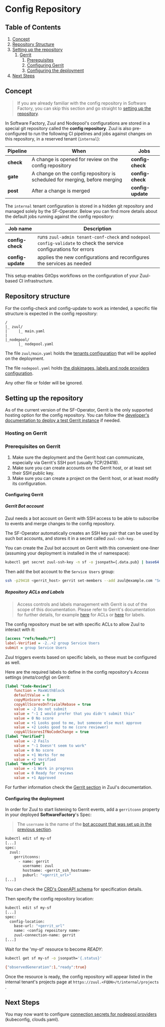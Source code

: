 # Config Repository

## Table of Contents

1. [Concept](#concept)
1. [Repository Structure](#repository-structure)
1. [Setting up the repository](#setting-up-the-repository)
    1. [Gerrit](#gerrit)
        1. [Prerequisites](#prerequisites-on-gerrit)
        1. [Configuring Gerrit](#configuring-Gerrit)
        1. [Configuring the deployment](#configuring-the-deployment)
1. [Next Steps](#next-steps)

## Concept

> If you are already familiar with the config repository in Software Factory, you can skip this section and go straight to [setting up the repository](#setting-up-the-repository).

In Software Factory, Zuul and Nodepool's configurations are stored in a special git repository called the **config repository**. Zuul is also pre-configured to run the following CI pipelines and jobs against changes on this repository, in a reserved tenant (`internal`):

| Pipeline | When | Jobs  |
|-----------|-----|------|
| **check**   | A change is opened for review on the config repository | **config-check** |
| **gate**     | A change on the config repository is scheduled for merging, before merging | **config-check** |
| **post**     | After a change is merged | **config-update** |

The `internal` tenant configuration is stored in a hidden git repository and managed solely by the SF-Operator.
Below you can find more details about the default jobs running against the config repository:

| Job name | Description |
|----------|--------------|
| **config-check** | runs `zuul-admin tenant-conf-check` and `nodepool config-validate` to check the service configurations for errors |
| **config-update** | applies the new configurations and reconfigures the services as needed |

This setup enables GitOps workflows on the configuration of your Zuul-based CI infrastructure.

## Repository structure

For the config-check and config-update to work as intended, a specific file structure is expected in the config repository:

```
/
|_ zuul/
|     |_ main.yaml
|
|_nodepool/
      |_ nodepool.yaml
```

The file `zuul/main.yaml` holds the [tenants configuration](https://zuul-ci.org/docs/zuul/latest/tenants.html) that will be applied on the deployment.

The file `nodepool.yaml` holds [the diskimages, labels and node providers configuration](https://zuul-ci.org/docs/nodepool/latest/configuration.html).

Any other file or folder will be ignored.

## Setting up the repository

As of the current version of the SF-Operator, Gerrit is the only supported hosting option for the config repository. You can follow the [developer's documentation to deploy a test Gerrit instance](../developer/howtos/index.md#gerrit) if needed.

### Hosting on Gerrit

### Prerequisites on Gerrit

1. Make sure the deployment and the Gerrit host can communicate, especially via Gerrit's SSH port (usually TCP/29418).
2. Make sure you can create accounts on the Gerrit host, or at least set their SSH public key.
3. Make sure you can create a project on the Gerrit host, or at least modify its configuration.

#### Configuring Gerrit

##### Gerrit Bot account

Zuul needs a bot account on Gerrit with SSH access to be able to subscribe to events and merge changes to the config repository.

The SF-Operator automatically creates an SSH key pair that can be used by such bot accounts, and stores it in a secret called `zuul-ssh-key`.

You can create the Zuul bot account on Gerrit with this convenient one-liner (assuming your deployment is installed in the `sf` namespace):

```sh
kubectl get secret zuul-ssh-key -n sf -o jsonpath={.data.pub} | base64 -d | ssh -p29418 <gerrit_host> gerrit create-account --ssh-key - --full-name Zuul --email zuul@example.com zuul
```

Then add the bot account to the `Service Users` group:

```sh
ssh -p29418 <gerrit_host> gerrit set-members --add zuul@example.com "Service Users"
```

##### Repository ACLs and Labels

> Access controls and labels management with Gerrit is out of the scope of this documentation. Please refer to
Gerrit's documentation for further details, for example 
[here](https://gerrit-review.googlesource.com/Documentation/access-control.html) for ACLs
or [here](https://gerrit-review.googlesource.com/Documentation/config-labels.html) for labels.

The config repository must be set with specific ACLs to allow Zuul to interact with it:

```INI
[access "refs/heads/*"]
label-Verified = -2..+2 group Service Users
submit = group Service Users
```

Zuul triggers events based on specific labels, so these must be configured as well.

Here are the required labels to define in the config repository's *Access* settings (*meta/config*) on Gerrit:

```INI
[label "Code-Review"]
	function = MaxWithBlock
	defaultValue = 0
	copyMinScore = true
	copyAllScoresOnTrivialRebase = true
	value = -2 Do not submit
	value = "-1 I would prefer that you didn't submit this"
	value = 0 No score
	value = +1 Looks good to me, but someone else must approve
	value = +2 Looks good to me (core reviewer)
	copyAllScoresIfNoCodeChange = true
[label "Verified"]
	value = -2 Fails
	value = "-1 Doesn't seem to work"
	value = 0 No score
	value = +1 Works for me
	value = +2 Verified
[label "Workflow"]
	value = -1 Work in progress
	value = 0 Ready for reviews
	value = +1 Approved
```

For further information check the [Gerrit section](https://zuul-ci.org/docs/zuul/latest/drivers/gerrit.html#gerrit) in Zuul's documentation.

#### Configuring the deployment

In order for Zuul to start listening to Gerrit events, add a `gerritconn` property in your deployed **SoftwareFactory**'s Spec:

> The `username` is the name of the [bot account that was set up in the previous section](#gerrit-bot-account).

```sh
kubectl edit sf my-sf
[...]
spec:
  zuul:
    gerritconns:
      - name: gerrit
        username: zuul
        hostname: <gerrit_ssh_hostname>
        puburl: "<gerrit_url>"
[...]
```

You can check the [CRD's OpenAPI schema](config/crd/bases/sf.softwarefactory-project.io_softwarefactories.yaml) for specification details.

Then specify the config repository location:

```sh
kubectl edit sf my-sf
[...]
spec:
  config-location:
    base-url: "<gerrit_url"
    name: <config repository name>
    zuul-connection-name: gerrit
[...]
```

Wait for the 'my-sf' resource to become *READY*:

```sh
kubectl get sf my-sf -o jsonpath='{.status}'

{"observedGeneration":1,"ready":true}
```

Once the resource is ready, the config repository will appear listed in the internal tenant's projects page at `https://zuul.<FQDN>/t/internal/projects` .

## Next Steps

You may now want to configure [connection secrets for nodepool providers](./nodepool.md) (kubeconfig, clouds.yaml).